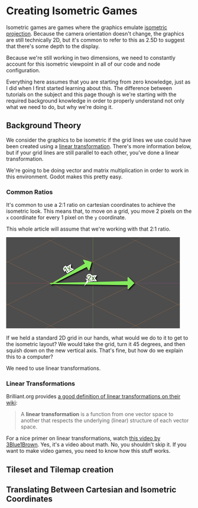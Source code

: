 # Creating Isometric Games

Isometric games are games where the graphics emulate
[isometric projection](https://en.wikipedia.org/wiki/Isometric_projection).
Because the camera orientation doesn't change, the graphics are still
technically 2D, but it's common to refer to this as 2.5D to suggest that there's
some depth to the display.

Because we're still working in two dimensions, we need to constantly account for
this isometric viewpoint in all of our code and node configuration.

Everything here assumes that you are starting from zero knowledge, just as I did
when I first started learning about this. The difference between tutorials on
the subject and this page though is we're starting with the required background
knowledge in order to properly understand not only what we need to do, but why
we're doing it.

## Background Theory

We consider the graphics to be isometric if the grid lines we use could have
been created using a [linear transformation](#linear-transformations). There's
more information below, but if your grid lines are still parallel to each other,
you've done a linear transformation.

We're going to be doing vector and matrix multiplication in order to work in
this environment. Godot makes this pretty easy.

### Common Ratios

It's common to use a 2:1 ratio on cartesian coordinates to achieve the isometric
look. This means that, to move on a grid, you move 2 pixels on the `x`
coordinate for every 1 pixel on the `y` coordinate.

This whole article will assume that we're working with that 2:1 ratio.

![](isometric-grid.png)

If we held a standard 2D grid in our hands, what would we do to it to get to the
isometric layout? We would take the grid, turn it 45 degrees, and then squish
down on the new vertical axis. That's fine, but how do we explain this to a
computer?

We need to use linear transformations.

### Linear Transformations

Brilliant.org provides
[a good definition of linear transformations on their wiki](https://brilliant.org/wiki/linear-transformations/):

> A **linear transformation** is a function from one vector space to another
> that respects the underlying (linear) structure of each vector space.

For a nice primer on linear transformations, watch
[this video by 3Blue1Brown](https://www.youtube.com/watch?v=kYB8IZa5AuE). Yes,
it's a video about math. No, you shouldn't skip it. If you want to make video
games, you need to know how this stuff works.

## Tileset and Tilemap creation

## Translating Between Cartesian and Isometric Coordinates
